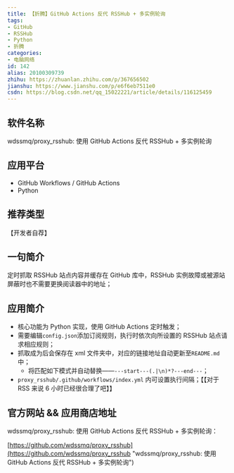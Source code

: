 ```yaml
---
title: 【折腾】GitHub Actions 反代 RSSHub + 多实例轮询
tags:
- GitHub
- RSSHub
- Python
- 折腾
categories:
- 电脑网络
id: 142
alias: 20100309739
zhihu: https://zhuanlan.zhihu.com/p/367656502
jianshu: https://www.jianshu.com/p/e6f6eb7511e0
csdn: https://blog.csdn.net/qq_15022221/article/details/116125459
---
```


## 软件名称

wdssmq/proxy\_rsshub: 使用 GitHub Actions 反代 RSSHub + 多实例轮询


## 应用平台

* GitHub Workflows / GitHub Actions
* Python


## 推荐类型

【开发者自荐】


## 一句简介

定时抓取 RSSHub 站点内容并缓存在 GitHub 库中，RSSHub 实例故障或被源站屏蔽时也不需要更换阅读器中的地址；


## 应用简介

- 核心功能为 Python 实现，使用 GitHub Actions 定时触发；
- 需要编辑`config.json`添加订阅规则，执行时依次向所设置的 RSSHub 站点请求相应规则；
- 抓取成为后会保存在 xml 文件夹中，对应的链接地址自动更新至`README.md`中；
  - 将匹配如下模式并自动替换——`---start---(.|\n)*?---end---`；
- `proxy_rsshub/.github/workflows/index.yml` 内可设置执行间隔；【【对于 RSS 来说 6 小时已经很合理了吧】】


## 官方网站 && 应用商店地址

wdssmq/proxy\_rsshub: 使用 GitHub Actions 反代 RSSHub + 多实例轮询：

[https://github.com/wdssmq/proxy_rsshub](https://github.com/wdssmq/proxy_rsshub "wdssmq/proxy\_rsshub: 使用 GitHub Actions 反代 RSSHub + 多实例轮询")
